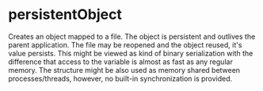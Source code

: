 # persistentObject

Creates an object mapped to a file. The object is persistent and outlives the parent application. The file may be reopened and the object reused, it's value persists. This might be viewed as kind of binary serialization with the difference that access to the variable is almost as fast as any regular memory. The structure might be also used as memory shared between processes/threads, however, no built-in synchronization is provided. 
